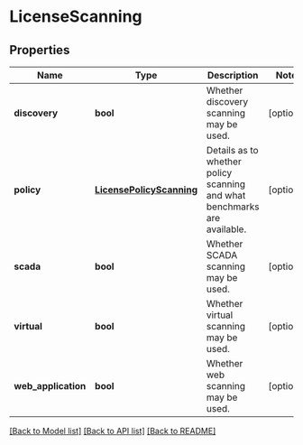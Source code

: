 # LicenseScanning

## Properties
Name | Type | Description | Notes
------------ | ------------- | ------------- | -------------
**discovery** | **bool** | Whether discovery scanning may be used. | [optional] 
**policy** | [**LicensePolicyScanning**](LicensePolicyScanning.md) | Details as to whether policy scanning and what benchmarks are available. | [optional] 
**scada** | **bool** | Whether SCADA scanning may be used. | [optional] 
**virtual** | **bool** | Whether virtual scanning may be used. | [optional] 
**web_application** | **bool** | Whether web scanning may be used. | [optional] 

[[Back to Model list]](../README.md#documentation-for-models) [[Back to API list]](../README.md#documentation-for-api-endpoints) [[Back to README]](../README.md)


